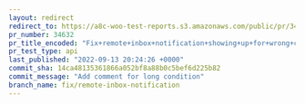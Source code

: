 ```yaml
---
layout: redirect
redirect_to: https://a8c-woo-test-reports.s3.amazonaws.com/public/pr/34632/api/index.html
pr_number: 34632
pr_title_encoded: "Fix+remote+inbox+notification+showing+up+for+wrong+country"
pr_test_type: api
last_published: "2022-09-13 20:24:26 +0000"
commit_sha: 14ca48135361866a052bf8a88b0c5bef6d225b82
commit_message: "Add comment for long condition"
branch_name: fix/remote-inbox-notification
---
```

